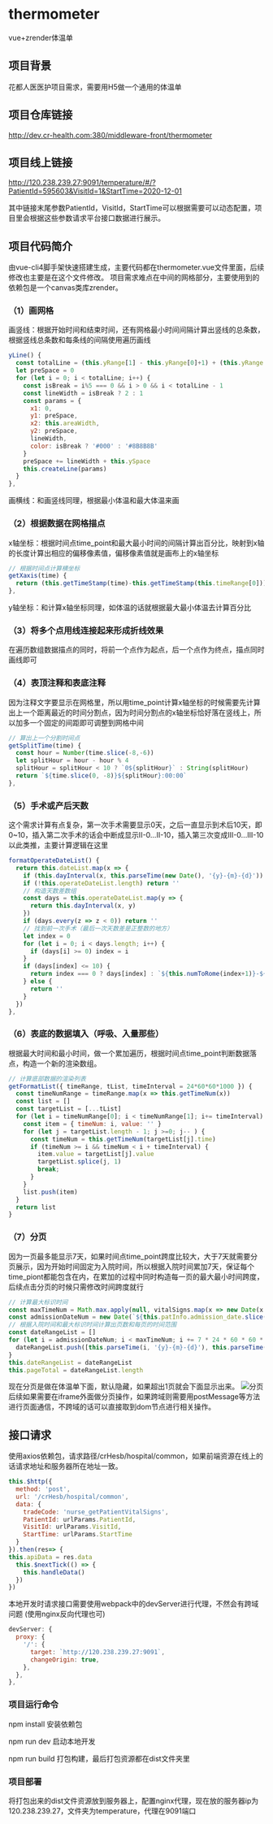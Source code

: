 # thermometer
vue+zrender体温单
## 项目背景
花都人医医护项目需求，需要用H5做一个通用的体温单
## 项目仓库链接
<http://dev.cr-health.com:380/middleware-front/thermometer>
## 项目线上链接
<http://120.238.239.27:9091/temperature/#/?PatientId=595603&VisitId=1&StartTime=2020-12-01>

其中链接末尾参数PatientId，VisitId，StartTime可以根据需要可以动态配置，项目里会根据这些参数请求平台接口数据进行展示。
## 项目代码简介
由vue-cli4脚手架快速搭建生成，主要代码都在thermometer.vue文件里面，后续修改也主要是在这个文件修改。
项目需求难点在中间的网格部分，主要使用到的依赖包是一个canvas类库zrender。
### （1）画网格
画竖线：根据开始时间和结束时间，还有网格最小时间间隔计算出竖线的总条数，根据竖线总条数和每条线的间隔使用遍历画线
```js
yLine() { 
  const totalLine = (this.yRange[1] - this.yRange[0]+1) + (this.yRange[1]-this.yRange[0]) * 4
  let preSpace = 0
  for (let i = 0; i < totalLine; i++) {
    const isBreak = i%5 === 0 && i > 0 && i < totalLine - 1
    const lineWidth = isBreak ? 2 : 1
    const params = {
      x1: 0,
      y1: preSpace,
      x2: this.areaWidth,
      y2: preSpace,
      lineWidth,
      color: isBreak ? '#000' : '#8B8B8B'
    }
    preSpace += lineWidth + this.ySpace
    this.createLine(params)
  }
},
```
画横线：和画竖线同理，根据最小体温和最大体温来画
### （2）根据数据在网格描点
x轴坐标：根据时间点time_point和最大最小时间的间隔计算出百分比，映射到x轴的长度计算出相应的偏移像素值，偏移像素值就是画布上的x轴坐标
```js
// 根据时间点计算横坐标
getXaxis(time) {
  return (this.getTimeStamp(time)-this.getTimeStamp(this.timeRange[0]))/(this.getTimeStamp(this.timeRange[1])-this.getTimeStamp(this.timeRange[0])) * this.areaWidth
},
```
y轴坐标：和计算x轴坐标同理，如体温的话就根据最大最小体温去计算百分比
### （3）将多个点用线连接起来形成折线效果
在遍历数组数据描点的同时，将前一个点作为起点，后一个点作为终点，描点同时画线即可
### （4）表顶注释和表底注释
因为注释文字要显示在网格里，所以用time_point计算x轴坐标的时候需要先计算出上一个距离最近的时间分割点，因为时间分割点的x轴坐标恰好落在竖线上，所以加多一个固定的间距即可调整到网格中间
```js
// 算出上一个分割时间点
getSplitTime(time) {
  const hour = Number(time.slice(-8,-6))
  let splitHour = hour - hour % 4
  splitHour = splitHour < 10 ? `0${splitHour}` : String(splitHour)
  return `${time.slice(0, -8)}${splitHour}:00:00`
},
```
### （5）手术或产后天数
这个需求计算有点复杂，第一次手术需要显示0天，之后一直显示到术后10天，即0~10，插入第二次手术的话会中断成显示II-0...II-10，插入第三次变成III-0...III-10以此类推，主要计算逻辑在这里
```js
formatOperateDateList() {
  return this.dateList.map(x => {
    if (this.dayInterval(x, this.parseTime(new Date(), '{y}-{m}-{d}')) > 0) return ''
    if (!this.operateDateList.length) return ''
    // 构造天数差数组
    const days = this.operateDateList.map(y => {
      return this.dayInterval(x, y)
    })
    if (days.every(z => z < 0)) return ''
    // 找到前一次手术（最后一次天数差是正整数的地方）
    let index = 0
    for (let i = 0; i < days.length; i++) {
      if (days[i] >= 0) index = i
    }
    if (days[index] <= 10) {
      return index === 0 ? days[index] : `${this.numToRome(index+1)}-${days[index]}`
    } else {
      return ''
    }
  })
},
```
### （6）表底的数据填入（呼吸、入量那些）
根据最大时间和最小时间，做一个累加遍历，根据时间点time_point判断数据落点，构造一个新的渲染数组。
```js
// 计算底部数据的渲染列表
getFormatList({ timeRange, tList, timeInterval = 24*60*60*1000 }) {
  const timeNumRange = timeRange.map(x => this.getTimeNum(x))
  const list = []
  const targetList = [...tList]
  for (let i = timeNumRange[0]; i < timeNumRange[1]; i+= timeInterval) {
    const item = { timeNum: i, value: '' }
    for (let j = targetList.length - 1; j >=0; j-- ) {
      const timeNum = this.getTimeNum(targetList[j].time)
      if (timeNum >= i && timeNum < i + timeInterval) {
        item.value = targetList[j].value
        targetList.splice(j, 1)
        break;
      }
    }
    list.push(item)
  }
  return list
}
```
### （7）分页
因为一页最多能显示7天，如果时间点time_point跨度比较大，大于7天就需要分页展示，因为开始时间固定为入院时间，所以根据入院时间累加7天，保证每个time_piont都能包含在内，在累加的过程中同时构造每一页的最大最小时间跨度，后续点击分页的时候只需修改时间跨度就行
```js
// 计算最大标识时间
const maxTimeNum = Math.max.apply(null, vitalSigns.map(x => new Date(x.time_point).getTime()))
const admissionDateNum = new Date(`${this.patInfo.admission_date.slice(0, 10)} 00:00:00`).getTime()
// 根据入院时间和最大标识时间计算出页数和每页的时间范围
const dateRangeList = []
for (let i = admissionDateNum; i < maxTimeNum; i += 7 * 24 * 60 * 60 * 1000) {
  dateRangeList.push([this.parseTime(i, '{y}-{m}-{d}'), this.parseTime(i+6 * 24 * 60 * 60 * 1000, '{y}-{m}-{d}')])
}
this.dateRangeList = dateRangeList
this.pageTotal = dateRangeList.length
```
现在分页是做在体温单下面，默认隐藏，如果超出1页就会下面显示出来。
![分页](https://img-blog.csdnimg.cn/20201220174742757.png)
后续如果需要在iframe外面做分页操作，如果跨域则需要用postMessage等方法进行页面通信，不跨域的话可以直接取到dom节点进行相关操作。
## 接口请求
使用axios依赖包，请求路径/crHesb/hospital/common，如果前端资源在线上的话请求地址和服务器所在地址一致。
```js
this.$http({
  method: 'post',
  url: '/crHesb/hospital/common',
  data: {
    tradeCode: 'nurse_getPatientVitalSigns',
    PatientId: urlParams.PatientId,
    VisitId: urlParams.VisitId,
    StartTime: urlParams.StartTime
  }
}).then(res=> {
this.apiData = res.data
  this.$nextTick(() => {
    this.handleData()
  })
})
```
本地开发时请求接口需要使用webpack中的devServer进行代理，不然会有跨域问题
(使用nginx反向代理也可)
```js
devServer: {
  proxy: {
    '/': {
      target: `http://120.238.239.27:9091`,
      changeOrigin: true,
    },
  },
},
```
### 项目运行命令
npm install  安装依赖包

npm run dev 启动本地开发

npm run build 打包构建，最后打包资源都在dist文件夹里
### 项目部署
将打包出来的dist文件资源放到服务器上，配置nginx代理，现在放的服务器ip为120.238.239.27，文件夹为temperature，代理在9091端口